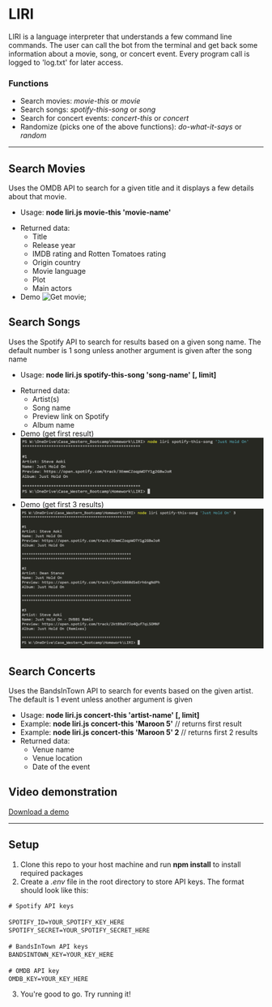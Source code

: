 # LIRI
LIRI is a language interpreter that understands a few command line commands.  The user can call the bot from the terminal and get back some information about a movie, song, or concert event.  Every program call is logged to 'log.txt' for later access.

### Functions
- Search movies: *movie-this* or *movie* 
- Search songs: *spotify-this-song* or *song*
- Search for concert events: *concert-this* or *concert*
- Randomize (picks one of the above functions): *do-what-it-says* or *random*

---
## Search Movies
Uses the OMDB API to search for a given title and it displays a few details about that movie.
- Usage: **node liri.js movie-this 'movie-name'**
<!-- - Example: **node liri.js movie-this 'The Martian'** -->
- Returned data: 
    - Title
    - Release year
    - IMDB rating and Rotten Tomatoes rating
    - Origin country
    - Movie language
    - Plot
    - Main actors
- Demo
![Get movie](/assets/iamges/movie-this.png);


## Search Songs
Uses the Spotify API to search for results based on a given song name.  The default number is 1 song unless another argument is given after the song name
- Usage: **node liri.js spotify-this-song 'song-name' [, limit]**
<!-- - Example: **node liri.js spotify-this-song 'Just Hold On'**    // returns first result -->
<!-- - Example: **node liri.js spotify-this-song 'Just Hold On' 3**  // returns first 3 results -->
-  Returned data:
    - Artist(s)
    - Song name
    - Preview link on Spotify
    - Album name
- Demo (get first result)
![Search for a song](/assets/images/spotify-1.PNG)
- Demo (get first 3 results)
![Search for a song](/assets/images/spotify-2.PNG)


## Search Concerts
Uses the BandsInTown API to search for events based on the given artist.  The default is 1 event unless another argument is given
- Usage: **node liri.js concert-this 'artist-name' [, limit]**
- Example: **node liri.js concert-this 'Maroon 5'**             // returns first result
- Example: **node liri.js concert-this 'Maroon 5' 2**             // returns first 2 results
- Returned data: 
    - Venue name
    - Venue location
    - Date of the event


## Video demonstration
[Download a demo](./assets/videos/demo.webm)



---
## Setup
1. Clone this repo to your host machine and run **npm install** to install required packages
2. Create a *.env* file in the root directory to store API keys.  The format should look like this:
```
# Spotify API keys

SPOTIFY_ID=YOUR_SPOTIFY_KEY_HERE
SPOTIFY_SECRET=YOUR_SPOTIFY_SECRET_HERE

# BandsInTown API keys
BANDSINTOWN_KEY=YOUR_KEY_HERE

# OMDB API key
OMDB_KEY=YOUR_KEY_HERE

```
3. You're good to go.  Try running it!